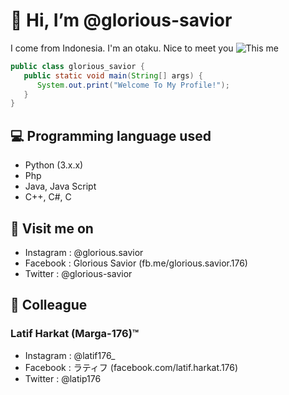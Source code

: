 # 👋 Hi, I’m @glorious-savior
I come from Indonesia. I'm an otaku. Nice to meet you
<img src='https://encrypted-tbn0.gstatic.com/images?q=tbn:ANd9GcRxOU3pdb-CxzpNPK-6eyLPUMPJeviRplBCFw&usqp=CAU' alt="This me" />
```JAVA
public class glorious_savior {
   public static void main(String[] args) {
      System.out.print("Welcome To My Profile!");
   }
}
```
## 💻 Programming language used
- Python (3.x.x)
- Php
- Java, Java Script
- C++, C#, C
## 👀 Visit me on
- Instagram : @glorious.savior
- Facebook : Glorious Savior (fb.me/glorious.savior.176)
- Twitter : @glorious-savior
## 💞 Colleague
### Latif Harkat (Marga-176)™
- Instagram : @latif176_
- Facebook : ラティフ (facebook.com/latif.harkat.176)
- Twitter : @latip176
<!---
glorious-savior/glorious-savior is a ✨ special ✨ repository because its `README.md` (this file) appears on your GitHub profile.
You can click the Preview link to take a look at your changes.
--->
